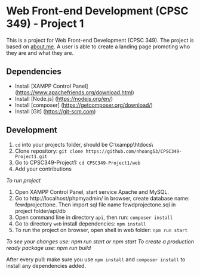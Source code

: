 # Web Front-end Development (CPSC 349) - Project 1

This is a project for Web Front-end Development (CPSC 349). The project is based on [about.me](https://about.me/). A user is able to create a landing page promoting who they are and what they are.

## Dependencies
- Install [XAMPP Control Panel] (https://www.apachefriends.org/download.html)
- Install [Node.js] (https://nodejs.org/en/)
- Install [composer] (https://getcomposer.org/download/)
- Install [Git] (https://git-scm.com)

## Development

1. `cd` into your projects folder, should be C:\xampp\htdocs\
2. Clone repository: `git clone https://github.com/nhoang53/CPSC349-Project1.git`
3. Go to CPSC349-Project1: `cd CPSC349-Project1/web`
4. Add your contributions

_To run project_

1. Open XAMPP Control Panel, start service Apache and MySQL.
2. Go to http://localhost/phpmyadmin/ in browser, create database name: fewdprojecttone. Then import sql file name fewdprojectone.sql in project folder/api/db
3. Open command line in directory `api`, then run: `composer install`
4. Go to directory `web` install dependencies: `npm install`
5. To run the project on browser, open shell in web folder: `npm run start`


_To see your changes use: npm run start or npm start_
_To create a production ready package use: npm run build_

After every pull: make sure you use `npm install` and `composer install` to install any dependencies added.
